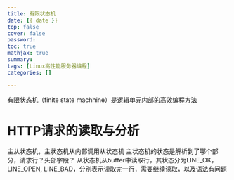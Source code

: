 ```yaml
---
title: 有限状态机
date: {{ date }}
top: false
cover: false
password:
toc: true
mathjax: true
summary:
tags: [Linux高性能服务器编程] 
categories: []

---
```




有限状态机（finite state machhine）是逻辑单元内部的高效编程方法

# HTTP请求的读取与分析
主从状态机，主状态机从内部调用从状态机
主状态机的状态是解析到了哪个部分，请求行？头部字段？
从状态机从buffer中读取行，其状态分为LINE_OK，LINE_OPEN, LINE_BAD，分别表示读取完一行，需要继续读取，以及语法有问题